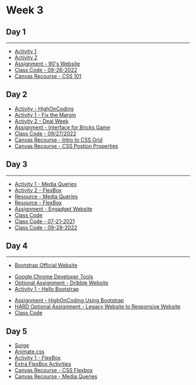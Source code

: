 
# Week 3

## Day 1
---
- [Activity 1](day1/activities/styles.md)
- [Activity 2](day1/activities/apply-styles-list.md)
- [Assignment - 90's Website](day1/assignments/ninty-website.md)
- [Class Code - 09-26-2022](day1/code-downloads/LearnHTML.zip) 
- [Canvas Recourse - CSS 101](https://digitalcrafts.instructure.com/courses/220/pages/reading-css-101?module_item_id=44529)

## Day 2 
- [Activity - HighOnCoding](day2/activities/hoc.md)
- [Activity 1 - Fix the Margin](day2/activities/fix-the-margin.md) 
- [Activity 2 - Deal Week](day2/activities/deal-week.md) 
- [Assignment - Interface for Bricks Game](day2/assignments/bricks.md)
- [Class Code - 09/27/2022](day2/code-downloads/LearnPositionMargins.zip) 
- [Canvas Recourse - Intro to CSS Grid](https://digitalcrafts.instructure.com/courses/220/pages/reading-intro-to-css-grid?module_item_id=44544)
- [Canvas Recourse - CSS Postion Properties](https://digitalcrafts.instructure.com/courses/220/pages/reading-css-position-property?module_item_id=44545)

## Day 3 
---
- [Activity 1 - Media Queries](day3/activities/media-q.md)
- [Activity 2 - FlexBox](day3/activities/flexbox.md)
- [Resource - Media Queries](https://gist.github.com/gokulkrishh/242e68d1ee94ad05f488)
- [Resource - FlexBox](https://css-tricks.com/snippets/css/a-guide-to-flexbox/)
- [Assignment - Engadget Website](day3/assignments/engadget.md)
- [Class Code](day3/code-downloads/apple-website.zip) 
- [Class Code - 07-21-2021](day3/code-downloads/media-queries.zip) 
- [Class Code - 09-28-2022](https://gist.github.com/azamsharp/568066e201721193a5357c6726ed43d9)

## Day 4 
---
- [Bootstrap Official Website](https://getbootstrap.com/)
<!-- 
- [Sass Official Website](https://sass-lang.com/)
-->
- [Google Chrome Developer Tools](https://developers.google.com/web/tools/chrome-devtools/open)
- [Optional Assignment - Dribble Website](day4/activities/round-robin.md)
- [Activity 1 - Hello Bootstrap](day4/activities/hello-bootstrap.md)
<!-- - 
- [Activity 2 - Engadget Website Using Sass](day4/activities/sass.md)
-->
- [Assignment - HighOnCoding Using Bootstrap](day4/assignments/hoc.md)
- [HARD Optional Assignment - Legacy Website to Responsive Website](day4/assignments/legacy.md)
- [Class Code](day4/code-downloads/intro-sass-bootstrap.zip)

## Day 5 

- [Surge](https://surge.sh/)
- [Animate.css](https://animate.style/)
- [Activity 1 - FlexBox](day5/activities/flex.md)
- [Extra FlexBox Activities](https://developer.mozilla.org/en-US/docs/Learn/CSS/CSS_layout/Flexbox_skills)
- [Canvas Recourse - CSS Flexbox](https://digitalcrafts.instructure.com/courses/220/pages/reading-css-flexbox?module_item_id=44564)
- [Canvas Recourse - Media Queries](https://digitalcrafts.instructure.com/courses/220/pages/reading-media-queries?module_item_id=44565)
<!-- - [Activity 2 - Grid](day5/activities/flex.md) -->
